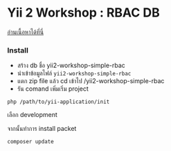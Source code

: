 Yii 2 Workshop : RBAC DB
===============================

[อ่านเนื้อหาได้ที่นี่](http://dixonsatit.github.io/2015/08/20/how-to-use-rbac-db.html)

### Install
- สร้าง db ชื่อ yii2-workshop-simple-rbac
- นำเข้าข้อมูลไฟล์ `yii2-workshop-simple-rbac`
- แตก zip file แล้ว cd เข้าไป /yii2-workshop-simple-rbac
- รัน comand เพิ่มเริ่ม project
```
php /path/to/yii-application/init
```
เลือก development

จากนั้นทำการ install packet
```
composer update
